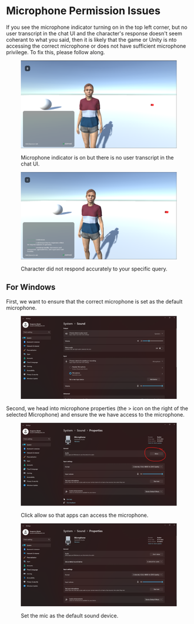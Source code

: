 # Microphone Permission Issues

If you see the microphone indicator turning on in the top left corner, but no user transcript in the chat UI and the character's response doesn't seem coherant to what you said, then it is likely that the game or Unity is nto accessing the correct microphone or does not have sufficient microphone privilege. To fix this, please follow along.

<figure><img src="../../../.gitbook/assets/image (3) (1).png" alt=""><figcaption><p>Microphone indicator is on but there is no user transcript in the chat UI.</p></figcaption></figure>

<figure><img src="../../../.gitbook/assets/image (4) (1).png" alt=""><figcaption><p>Character did not respond accurately to your specific query.</p></figcaption></figure>

## For Windows

First, we want to ensure that the correct microphone is set as the default microphone.&#x20;

<figure><img src="../../../.gitbook/assets/image (5) (1) (1).png" alt=""><figcaption></figcaption></figure>

Second, we head into microphone properties (the > icon on the right of the selected Microphone) and ensure the we have access to the microphone.

<figure><img src="../../../.gitbook/assets/image (7) (1).png" alt=""><figcaption><p>Click allow so that apps can access the microphone.</p></figcaption></figure>

<figure><img src="../../../.gitbook/assets/image (8) (1).png" alt=""><figcaption><p>Set the mic as the default sound device.</p></figcaption></figure>
